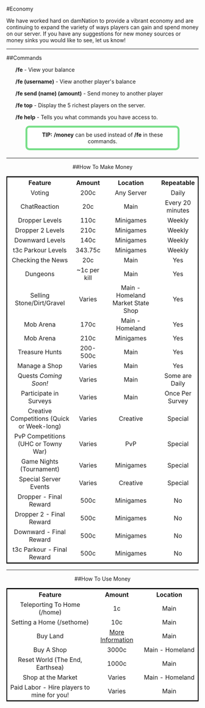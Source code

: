 ---
---
<script src="{{site.baseurl}}/_sass/grr/js/vendor/sorttable.js" type="text/javascript"></script>
#Economy

We have worked hard on damNation to provide a vibrant economy and are continuing to expand the variety of ways players can gain and spend money on our server. If you have any suggestions for new money sources or money sinks you would like to see, let us know!

___

##Commands
<ul><b>/fe</b> - View your balance</ul>
<ul><b>/fe (username)</b> - View another player's balance</ul>
<ul><b>/fe send (name) (amount)</b> - Send money to another player</ul>
<ul><b>/fe top</b> - Display the 5 richest players on the server.</ul>
<ul><b>/fe help</b> - Tells you what commands you have access to.</ul>
<p style="border: 5px solid #77df88; text-align:center;border-radius:10px;background-color:#ffffff; padding: 10px;margin: 0px 50px 20px 50px;">
      <b>TIP:</b> <b>/money</b> can be used instead of <b>/fe</b> in these commands.
</p>

___

<div style="text-align: center;" markdown="1">
##How To Make Money
</div>


<table class="tg sortable" width="100%" style="background-color:#FFF; text-align:center; border: 2px solid #000;">
  <tr>
    <th class="tg-yw4l" width="35%">Feature</th>
    <th class="tg-yw4l" width="15%">Amount</th>
    <th class="tg-yw4l" width="30%">Location</th>
    <th class="tg-yw4l" width="20%">Repeatable</th>
  </tr>
  <tr>
    <td class="tg-9hbo">Voting</td>
    <td class="tg-9hbo">200c</td>
    <td class="tg-9hbo">Any Server</td>
    <td class="tg-9hbo">Daily</td>
  </tr>
  <tr>
    <td class="tg-9hbo">ChatReaction</td>
    <td class="tg-9hbo">20c</td>
    <td class="tg-9hbo">Main</td>
    <td class="tg-9hbo">Every 20 minutes</td>
  </tr>
  <tr>
    <td class="tg-9hbo">Dropper Levels</td>
    <td class="tg-9hbo">110c</td>
    <td class="tg-9hbo">Minigames</td>
    <td class="tg-9hbo">Weekly</td>
  </tr>
  <tr>
    <td class="tg-9hbo">Dropper 2 Levels</td>
    <td class="tg-9hbo">210c</td>
    <td class="tg-9hbo">Minigames</td>
    <td class="tg-9hbo">Weekly</td>
  </tr>
  <tr>
    <td class="tg-9hbo">Downward Levels</td>
    <td class="tg-9hbo">140c</td>
    <td class="tg-9hbo">Minigames</td>
    <td class="tg-9hbo">Weekly</td>
  </tr>
  <tr>
    <td class="tg-9hbo">t3c Parkour Levels</td>
    <td class="tg-9hbo">343.75c</td>
    <td class="tg-9hbo">Minigames</td>
    <td class="tg-9hbo">Weekly</td>
  </tr>
  <tr>
    <td class="tg-9hbo">Checking the News</td>
    <td class="tg-9hbo">20c</td>
    <td class="tg-9hbo">Main</td>
    <td class="tg-9hbo">Yes</td>
  </tr>
  <tr>
    <td class="tg-9hbo">Dungeons</td>
    <td class="tg-9hbo">~1c per kill</td>
    <td class="tg-9hbo">Main</td>
    <td class="tg-9hbo">Yes</td>
  </tr>
  <tr>
    <td class="tg-9hbo">Selling Stone/Dirt/Gravel</td>
    <td class="tg-9hbo">Varies</td>
    <td class="tg-9hbo">Main - Homeland Market State Shop</td>
    <td class="tg-9hbo">Yes</td>
  </tr>
  <tr>
    <td class="tg-9hbo">Mob Arena</td>
    <td class="tg-9hbo">170c</td>
    <td class="tg-9hbo">Main - Homeland</td>
    <td class="tg-9hbo">Yes</td>
  </tr>
  <tr>
    <td class="tg-9hbo">Mob Arena</td>
    <td class="tg-9hbo">210c</td>
    <td class="tg-9hbo">Minigames</td>
    <td class="tg-9hbo">Yes</td>
  </tr>
  <tr>
    <td class="tg-9hbo">Treasure Hunts</td>
    <td class="tg-9hbo">200-500c</td>
    <td class="tg-9hbo">Main</td>
    <td class="tg-9hbo">Yes</td>
  </tr>
  <tr>
    <td class="tg-9hbo">Manage a Shop</td>
    <td class="tg-9hbo">Varies</td>
    <td class="tg-9hbo">Main</td>
    <td class="tg-9hbo">Yes</td>
  </tr>
  <tr>
    <td class="tg-9hbo">Quests <i>Coming Soon!</i></td>
    <td class="tg-9hbo">Varies</td>
    <td class="tg-9hbo">Main</td>
    <td class="tg-9hbo">Some are Daily</td>
  </tr>
  <tr>
    <td class="tg-9hbo">Participate in Surveys</td>
    <td class="tg-9hbo">Varies</td>
    <td class="tg-9hbo">Main</td>
    <td class="tg-9hbo">Once Per Survey</td>
  </tr>
  <tr>
    <td class="tg-9hbo">Creative Competitions (Quick or Week-long)</td>
    <td class="tg-9hbo">Varies</td>
    <td class="tg-9hbo">Creative</td>
    <td class="tg-9hbo">Special</td>
  </tr>
  <tr>
    <td class="tg-9hbo">PvP Competitions (UHC or Towny War)</td>
    <td class="tg-9hbo">Varies</td>
    <td class="tg-9hbo">PvP</td>
    <td class="tg-9hbo">Special</td>
  </tr>
  <tr>
    <td class="tg-9hbo">Game Nights (Tournament)</td>
    <td class="tg-9hbo">Varies</td>
    <td class="tg-9hbo">Minigames</td>
    <td class="tg-9hbo">Special</td>
  </tr>
  <tr>
    <td class="tg-9hbo">Special Server Events</td>
    <td class="tg-9hbo">Varies</td>
    <td class="tg-9hbo">Creative</td>
    <td class="tg-9hbo">Special</td>
  </tr>
    <tr>
    <td class="tg-9hbo">Dropper - Final Reward</td>
    <td class="tg-9hbo">500c</td>
    <td class="tg-9hbo">Minigames</td>
    <td class="tg-9hbo">No</td>
  </tr>
  <tr>
    <td class="tg-9hbo">Dropper 2 - Final Reward</td>
    <td class="tg-9hbo">500c</td>
    <td class="tg-9hbo">Minigames</td>
    <td class="tg-9hbo">No</td>
  </tr>
  <tr>
    <td class="tg-9hbo">Downward - Final Reward</td>
    <td class="tg-9hbo">500c</td>
    <td class="tg-9hbo">Minigames</td>
    <td class="tg-9hbo">No</td>
  </tr>
  <tr>
    <td class="tg-9hbo">t3c Parkour - Final Reward</td>
    <td class="tg-9hbo">500c</td>
    <td class="tg-9hbo">Minigames</td>
    <td class="tg-9hbo">No</td>
  </tr>
</table>

___

<div style="text-align: center;" markdown="1">
##How To Use Money
</div>

<table class="tg sortable" width="100%" style="background-color:#FFF; text-align:center; border: 2px solid #000;">
  <tr>
    <th class="tg-yw4l" width="45%">Feature</th>
    <th class="tg-yw4l" width="25%">Amount</th>
    <th class="tg-yw4l" width="30%">Location</th>
  </tr>
  <tr>
    <td class="tg-9hbo">Teleporting To Home (/home)</td>
    <td class="tg-9hbo">1c</td>
    <td class="tg-9hbo">Main</td>
  </tr>
  <tr>
    <td class="tg-9hbo">Setting a Home (/sethome)</td>
    <td class="tg-9hbo">10c</td>
    <td class="tg-9hbo">Main</td>
  </tr>
  <tr>
    <td class="tg-9hbo">Buy Land</td>
    <td class="tg-9hbo"><a href="{{site.baseurl}}/land">More Information</a></td>
    <td class="tg-9hbo">Main</td>
  </tr>
  <tr>
    <td class="tg-9hbo">Buy A Shop</td>
    <td class="tg-9hbo">3000c</td>
    <td class="tg-9hbo">Main - Homeland</td>
  </tr>
  <tr>
    <td class="tg-9hbo">Reset World (The End, Earthsea)</td>
    <td class="tg-9hbo">1000c</td>
    <td class="tg-9hbo">Main</td>
  </tr>
  <tr>
    <td class="tg-9hbo">Shop at the Market</td>
    <td class="tg-9hbo">Varies</td>
    <td class="tg-9hbo">Main - Homeland</td>
  </tr>
  <tr>
    <td class="tg-9hbo">Paid Labor - Hire players to mine for you!</td>
    <td class="tg-9hbo">Varies</td>
    <td class="tg-9hbo">Main</td>
  </tr>
</table>
